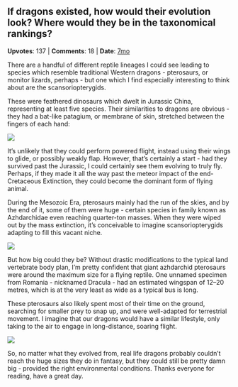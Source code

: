 ## If dragons existed, how would their evolution look? Where would they be in the taxonomical rankings?
    
**Upvotes**: 137 | **Comments**: 18 | **Date**: [7mo](https://www.quora.com/If-dragons-existed-how-would-their-evolution-look-Where-would-they-be-in-the-taxonomical-rankings/answer/Gary-Meaney)

There are a handful of different reptile lineages I could see leading to species which resemble traditional Western dragons - pterosaurs, or monitor lizards, perhaps - but one which I find especially interesting to think about are the scansoriopterygids.

These were feathered dinosaurs which dwelt in Jurassic China, representing at least five species. Their similarities to dragons are obvious - they had a bat-like patagium, or membrane of skin, stretched between the fingers of each hand:

![](https://qph.fs.quoracdn.net/main-qimg-4853c705255ac5447ca4d6c0344806b2-lq)

It’s unlikely that they could perform powered flight, instead using their wings to glide, or possibly weakly flap. However, that’s certainly a start - had they survived past the Jurassic, I could certainly see them evolving to truly fly. Perhaps, if they made it all the way past the meteor impact of the end-Cretaceous Extinction, they could become the dominant form of flying animal.

During the Mesozoic Era, pterosaurs mainly had the run of the skies, and by the end of it, some of them were huge - certain species in family known as Azhdarchidae even reaching quarter-ton masses. When they were wiped out by the mass extinction, it’s conceivable to imagine scansoriopterygids adapting to fill this vacant niche.

![](https://qph.fs.quoracdn.net/main-qimg-d8de692ee8e0c70ebc2eb0bd016401e9-pjlq)

But how big could they be? Without drastic modifications to the typical land vertebrate body plan, I’m pretty confident that giant azhdarchid pterosaurs were around the maximum size for a flying reptile. One unnamed specimen from Romania - nicknamed Dracula - had an estimated wingspan of 12–20 metres, which is at the very least as wide as a typical bus is long.

These pterosaurs also likely spent most of their time on the ground, searching for smaller prey to snap up, and were well-adapted for terrestrial movement. I imagine that our dragons would have a similar lifestyle, only taking to the air to engage in long-distance, soaring flight.

![](https://qph.fs.quoracdn.net/main-qimg-6cd03c9bcfebf579377ed4c930dabc71-lq)

So, no matter what they evolved from, real life dragons probably couldn’t reach the huge sizes they do in fantasy, but they could still be pretty damn big - provided the right environmental conditions. Thanks everyone for reading, have a great day.

